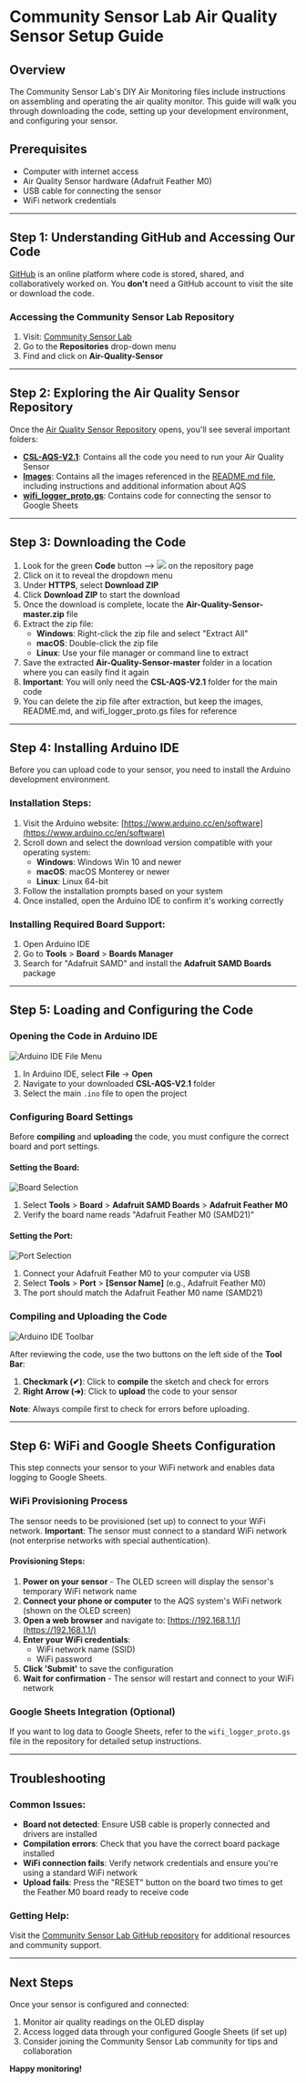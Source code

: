 # Community Sensor Lab Air Quality Sensor Setup Guide

## Overview
The Community Sensor Lab's DIY Air Monitoring files include instructions on assembling and operating the air quality monitor. This guide will walk you through downloading the code, setting up your development environment, and configuring your sensor.

## Prerequisites
- Computer with internet access
- Air Quality Sensor hardware (Adafruit Feather M0)
- USB cable for connecting the sensor
- WiFi network credentials

---

## Step 1: Understanding GitHub and Accessing Our Code

[GitHub](https://github.com/) is an online platform where code is stored, shared, and collaboratively worked on. You **don't** need a GitHub account to visit the site or download the code.

### Accessing the Community Sensor Lab Repository

1. Visit: [Community Sensor Lab](https://github.com/Community-Sensor-Lab)
2. Go to the **Repositories** drop-down menu
3. Find and click on **Air-Quality-Sensor**

---

## Step 2: Exploring the Air Quality Sensor Repository

Once the [Air Quality Sensor Repository](https://github.com/Community-Sensor-Lab/Air-Quality-Sensor) opens, you'll see several important folders:

- **[CSL-AQS-V2.1](https://github.com/Community-Sensor-Lab/Air-Quality-Sensor/tree/master/CSL-AQS-V4)**: Contains all the code you need to run your Air Quality Sensor
- **[Images](https://github.com/Community-Sensor-Lab/Air-Quality-Sensor/tree/master/images)**: Contains all the images referenced in the [README.md file](https://github.com/Community-Sensor-Lab/Air-Quality-Sensor/blob/master/README.md), including instructions and additional information about AQS
- **[wifi_logger_proto.gs](https://github.com/Community-Sensor-Lab/Air-Quality-Sensor/blob/master/wifi_logger_proto.gs)**: Contains code for connecting the sensor to Google Sheets

---

## Step 3: Downloading the Code

1. Look for the green **Code** button --> ![](../images/green_code_button.JPG) on the repository page
2. Click on it to reveal the dropdown menu
3. Under **HTTPS**, select **Download ZIP**
4. Click **Download ZIP** to start the download
5. Once the download is complete, locate the **Air-Quality-Sensor-master.zip** file
6. Extract the zip file:
   - **Windows**: Right-click the zip file and select "Extract All"
   - **macOS**: Double-click the zip file
   - **Linux**: Use your file manager or command line to extract
7. Save the extracted **Air-Quality-Sensor-master** folder in a location where you can easily find it again
8. **Important**: You will only need the **CSL-AQS-V2.1** folder for the main code
9. You can delete the zip file after extraction, but keep the images, README.md, and wifi_logger_proto.gs files for reference

---

## Step 4: Installing Arduino IDE

Before you can upload code to your sensor, you need to install the Arduino development environment.

### Installation Steps:

1. Visit the Arduino website: [https://www.arduino.cc/en/software](https://www.arduino.cc/en/software)
2. Scroll down and select the download version compatible with your operating system:
   - **Windows**: Windows Win 10 and newer
   - **macOS**: macOS Monterey or newer
   - **Linux**: Linux 64-bit
3. Follow the installation prompts based on your system
4. Once installed, open the Arduino IDE to confirm it's working correctly

### Installing Required Board Support:
1. Open Arduino IDE
2. Go to **Tools** > **Board** > **Boards Manager**
3. Search for "Adafruit SAMD" and install the **Adafruit SAMD Boards** package

---

## Step 5: Loading and Configuring the Code

### Opening the Code in Arduino IDE

![Arduino IDE File Menu](../images/CSL_Air_Quality_Sensor_AQS_GitHub1.JPG)

1. In Arduino IDE, select **File** → **Open**
2. Navigate to your downloaded **CSL-AQS-V2.1** folder
3. Select the main `.ino` file to open the project

### Configuring Board Settings

Before **compiling** and **uploading** the code, you must configure the correct board and port settings.

#### Setting the Board:
![Board Selection](../images/CSL_Air_Quality_Sensor_AQS_GitHub2.JPG)

1. Select **Tools** > **Board** > **Adafruit SAMD Boards** > **Adafruit Feather M0**
2. Verify the board name reads "Adafruit Feather M0 (SAMD21)"

#### Setting the Port:
![Port Selection](../images/CSL_Air_Quality_Sensor_AQS_GitHub3.JPG)

1. Connect your Adafruit Feather M0 to your computer via USB
2. Select **Tools** > **Port** > **[Sensor Name]** (e.g., Adafruit Feather M0)
3. The port should match the Adafruit Feather M0 name (SAMD21)

### Compiling and Uploading the Code

![Arduino IDE Toolbar](../images/CSL_Air_Quality_Sensor_AQS_GitHub4.JPG)

After reviewing the code, use the two buttons on the left side of the **Tool Bar**:

1. **Checkmark (✔)**: Click to **compile** the sketch and check for errors
2. **Right Arrow (➔)**: Click to **upload** the code to your sensor

**Note**: Always compile first to check for errors before uploading.

---

## Step 6: WiFi and Google Sheets Configuration

This step connects your sensor to your WiFi network and enables data logging to Google Sheets.

### WiFi Provisioning Process

The sensor needs to be provisioned (set up) to connect to your WiFi network. **Important**: The sensor must connect to a standard WiFi network (not enterprise networks with special authentication).

#### Provisioning Steps:

1. **Power on your sensor** - The OLED screen will display the sensor's temporary WiFi network name
2. **Connect your phone or computer** to the AQS system's WiFi network (shown on the OLED screen)
3. **Open a web browser** and navigate to: [https://192.168.1.1/](https://192.168.1.1/)
4. **Enter your WiFi credentials**:
   - WiFi network name (SSID)
   - WiFi password
5. **Click 'Submit'** to save the configuration
6. **Wait for confirmation** - The sensor will restart and connect to your WiFi network

### Google Sheets Integration (Optional)

If you want to log data to Google Sheets, refer to the `wifi_logger_proto.gs` file in the repository for detailed setup instructions.

---

## Troubleshooting

### Common Issues:

- **Board not detected**: Ensure USB cable is properly connected and drivers are installed
- **Compilation errors**: Check that you have the correct board package installed
- **WiFi connection fails**: Verify network credentials and ensure you're using a standard WiFi network
- **Upload fails**: Press the "RESET" button on the board two times to get the Feather M0 board ready to receive code

### Getting Help:

Visit the [Community Sensor Lab GitHub repository](https://github.com/Community-Sensor-Lab/Air-Quality-Sensor) for additional resources and community support.

---

## Next Steps

Once your sensor is configured and connected:
1. Monitor air quality readings on the OLED display
2. Access logged data through your configured Google Sheets (if set up)
3. Consider joining the Community Sensor Lab community for tips and collaboration

**Happy monitoring!**